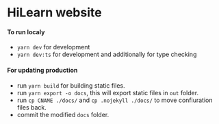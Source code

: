 # HiLearn website

#### To run localy

- `yarn dev` for development
- `yarn dev:ts` for development and additionally for type checking 

#### For updating production

- run `yarn build` for building static files.
- run `yarn export -o docs`, this will export static files in `out` folder.
- run `cp CNAME ./docs/` and `cp .nojekyll ./docs/` to move confiuration files back.
- commit the modified `docs` folder.